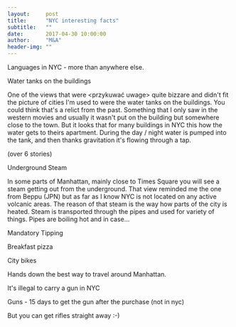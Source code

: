 ```yaml
---
layout:     post
title:      "NYC interesting facts"
subtitle:   ""
date:       2017-04-30 10:00:00
author:     "M&A"
header-img: ""
---
```


Languages in NYC - more than anywhere else.

Water tanks on the buildings

One of the views that were <przykuwać uwage> quite bizzare and didn't fit the picture of cities I'm used to were the water tanks on the buildings.
You could think that's a relict from the past. Something that I only saw in the western movies and usually it wasn't put on the building but somewhere close to the town. But it looks that for many buildings in NYC this how the water gets to theirs apartment. During the day / night water is pumped into the tank, and then thanks gravitation it's flowing through a tap.

(over 6 stories)

Underground Steam

In some parts of Manhattan, mainly close to Times Square you will see a steam getting out from the underground. That view reminded me the one from Beppu (JPN) but as far as I know NYC is not located on any active volcanic areas.
The reason of that steam is the way how parts of the city is heated. Steam is transported through the pipes and used for variety of things.
Pipes are boiling hot and in case...

Mandatory Tipping

Breakfast pizza

City bikes

Hands down the best way to travel around Manhattan.


It's illegal to carry a gun in NYC

Guns - 15 days to get the gun after the purchase (not in nyc)

But you can get rifles straight away :-)
